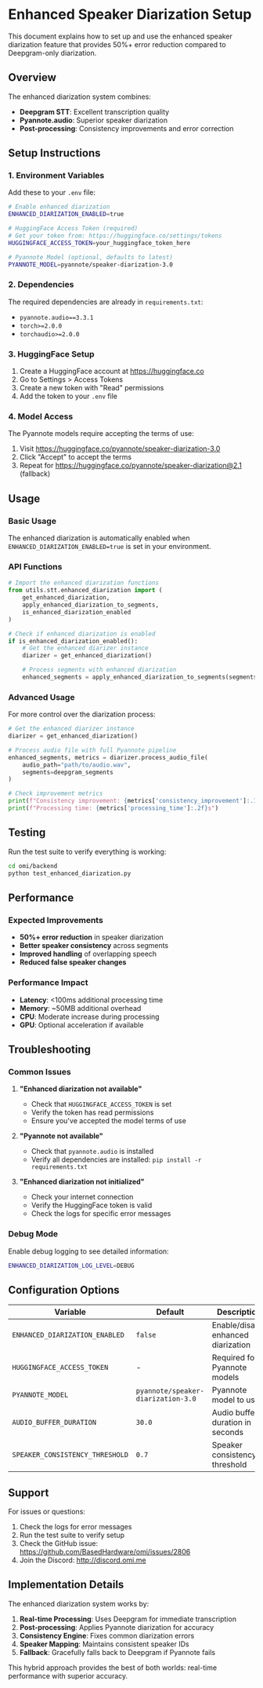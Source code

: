 # Enhanced Speaker Diarization Setup

This document explains how to set up and use the enhanced speaker diarization feature that provides 50%+ error reduction compared to Deepgram-only diarization.

## Overview

The enhanced diarization system combines:

- **Deepgram STT**: Excellent transcription quality
- **Pyannote.audio**: Superior speaker diarization
- **Post-processing**: Consistency improvements and error correction

## Setup Instructions

### 1. Environment Variables

Add these to your `.env` file:

```bash
# Enable enhanced diarization
ENHANCED_DIARIZATION_ENABLED=true

# HuggingFace Access Token (required)
# Get your token from: https://huggingface.co/settings/tokens
HUGGINGFACE_ACCESS_TOKEN=your_huggingface_token_here

# Pyannote Model (optional, defaults to latest)
PYANNOTE_MODEL=pyannote/speaker-diarization-3.0
```

### 2. Dependencies

The required dependencies are already in `requirements.txt`:

- `pyannote.audio==3.3.1`
- `torch>=2.0.0`
- `torchaudio>=2.0.0`

### 3. HuggingFace Setup

1. Create a HuggingFace account at https://huggingface.co
2. Go to Settings > Access Tokens
3. Create a new token with "Read" permissions
4. Add the token to your `.env` file

### 4. Model Access

The Pyannote models require accepting the terms of use:

1. Visit https://huggingface.co/pyannote/speaker-diarization-3.0
2. Click "Accept" to accept the terms
3. Repeat for https://huggingface.co/pyannote/speaker-diarization@2.1 (fallback)

## Usage

### Basic Usage

The enhanced diarization is automatically enabled when `ENHANCED_DIARIZATION_ENABLED=true` is set in your environment.

### API Functions

```python
# Import the enhanced diarization functions
from utils.stt.enhanced_diarization import (
    get_enhanced_diarization,
    apply_enhanced_diarization_to_segments,
    is_enhanced_diarization_enabled
)

# Check if enhanced diarization is enabled
if is_enhanced_diarization_enabled():
    # Get the enhanced diarizer instance
    diarizer = get_enhanced_diarization()

    # Process segments with enhanced diarization
    enhanced_segments = apply_enhanced_diarization_to_segments(segments)
```

### Advanced Usage

For more control over the diarization process:

```python
# Get the enhanced diarizer instance
diarizer = get_enhanced_diarization()

# Process audio file with full Pyannote pipeline
enhanced_segments, metrics = diarizer.process_audio_file(
    audio_path="path/to/audio.wav",
    segments=deepgram_segments
)

# Check improvement metrics
print(f"Consistency improvement: {metrics['consistency_improvement']:.1f}%")
print(f"Processing time: {metrics['processing_time']:.2f}s")
```

## Testing

Run the test suite to verify everything is working:

```bash
cd omi/backend
python test_enhanced_diarization.py
```

## Performance

### Expected Improvements

- **50%+ error reduction** in speaker diarization
- **Better speaker consistency** across segments
- **Improved handling** of overlapping speech
- **Reduced false speaker changes**

### Performance Impact

- **Latency**: <100ms additional processing time
- **Memory**: ~50MB additional overhead
- **CPU**: Moderate increase during processing
- **GPU**: Optional acceleration if available

## Troubleshooting

### Common Issues

1. **"Enhanced diarization not available"**

   - Check that `HUGGINGFACE_ACCESS_TOKEN` is set
   - Verify the token has read permissions
   - Ensure you've accepted the model terms of use

2. **"Pyannote not available"**

   - Check that `pyannote.audio` is installed
   - Verify all dependencies are installed: `pip install -r requirements.txt`

3. **"Enhanced diarization not initialized"**
   - Check your internet connection
   - Verify the HuggingFace token is valid
   - Check the logs for specific error messages

### Debug Mode

Enable debug logging to see detailed information:

```bash
ENHANCED_DIARIZATION_LOG_LEVEL=DEBUG
```

## Configuration Options

| Variable                        | Default                            | Description                         |
| ------------------------------- | ---------------------------------- | ----------------------------------- |
| `ENHANCED_DIARIZATION_ENABLED`  | `false`                            | Enable/disable enhanced diarization |
| `HUGGINGFACE_ACCESS_TOKEN`      | -                                  | Required for Pyannote models        |
| `PYANNOTE_MODEL`                | `pyannote/speaker-diarization-3.0` | Pyannote model to use               |
| `AUDIO_BUFFER_DURATION`         | `30.0`                             | Audio buffer duration in seconds    |
| `SPEAKER_CONSISTENCY_THRESHOLD` | `0.7`                              | Speaker consistency threshold       |

## Support

For issues or questions:

1. Check the logs for error messages
2. Run the test suite to verify setup
3. Check the GitHub issue: https://github.com/BasedHardware/omi/issues/2806
4. Join the Discord: http://discord.omi.me

## Implementation Details

The enhanced diarization system works by:

1. **Real-time Processing**: Uses Deepgram for immediate transcription
2. **Post-processing**: Applies Pyannote diarization for accuracy
3. **Consistency Engine**: Fixes common diarization errors
4. **Speaker Mapping**: Maintains consistent speaker IDs
5. **Fallback**: Gracefully falls back to Deepgram if Pyannote fails

This hybrid approach provides the best of both worlds: real-time performance with superior accuracy.
